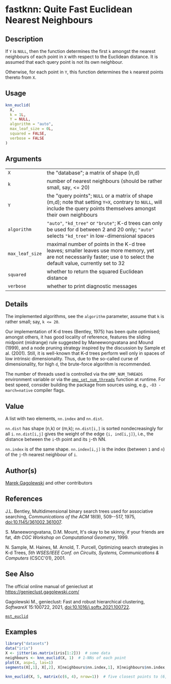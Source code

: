 # fastknn: Quite Fast Euclidean Nearest Neighbours

## Description

If `Y` is `NULL`, then the function determines the first `k` amongst the nearest neighbours of each point in `X` with respect to the Euclidean distance. It is assumed that each query point is not its own neighbour.

Otherwise, for each point in `Y`, this function determines the `k` nearest points thereto from `X`.

## Usage

``` r
knn_euclid(
  X,
  k = 1L,
  Y = NULL,
  algorithm = "auto",
  max_leaf_size = 0L,
  squared = FALSE,
  verbose = FALSE
)
```

## Arguments

|  |  |
|----|----|
| `X` | the \"database\"; a matrix of shape (n,d) |
| `k` | number of nearest neighbours (should be rather small, say, \<= 20) |
| `Y` | the \"query points\"; `NULL` or a matrix of shape (m,d); note that setting `Y=X`, contrary to `NULL`, will include the query points themselves amongst their own neighbours |
| `algorithm` | `"auto"`, `"kd_tree"` or `"brute"`; K-d trees can only be used for d between 2 and 20 only; `"auto"` selects `"kd_tree"` in low-dimensional spaces |
| `max_leaf_size` | maximal number of points in the K-d tree leaves; smaller leaves use more memory, yet are not necessarily faster; use `0` to select the default value, currently set to 32 |
| `squared` | whether to return the squared Euclidean distance |
| `verbose` | whether to print diagnostic messages |

## Details

The implemented algorithms, see the `algorithm` parameter, assume that `k` is rather small; say, `k <= 20`.

Our implementation of K-d trees (Bentley, 1975) has been quite optimised; amongst others, it has good locality of reference, features the sliding midpoint (midrange) rule suggested by Maneewongvatana and Mound (1999), and a node pruning strategy inspired by the discussion by Sample et al. (2001). Still, it is well-known that K-d trees perform well only in spaces of low intrinsic dimensionality. Thus, due to the so-called curse of dimensionality, for high `d`, the brute-force algorithm is recommended.

The number of threads used is controlled via the `OMP_NUM_THREADS` environment variable or via the [`omp_set_num_threads`](omp.md) function at runtime. For best speed, consider building the package from sources using, e.g., `-O3 -march=native` compiler flags.

## Value

A list with two elements, `nn.index` and `nn.dist`.

`nn.dist` has shape (n,k) or (m,k); `nn.dist[i,]` is sorted nondecreasingly for all `i`. `nn.dist[i,j]` gives the weight of the edge `{i, ind[i,j]}`, i.e., the distance between the `i`-th point and its `j`-th NN.

`nn.index` is of the same shape. `nn.index[i,j]` is the index (between `1` and `n`) of the `j`-th nearest neighbour of `i`.

## Author(s)

[Marek Gagolewski](https://www.gagolewski.com/) and other contributors

## References

J.L. Bentley, Multidimensional binary search trees used for associative searching, *Communications of the ACM* 18(9), 509--517, 1975, [doi:10.1145/361002.361007](https://doi.org/10.1145/361002.361007).

S. Maneewongvatana, D.M. Mount, It\'s okay to be skinny, if your friends are fat, *4th CGC Workshop on Computational Geometry*, 1999.

N. Sample, M. Haines, M. Arnold, T. Purcell, Optimizing search strategies in K-d Trees, *5th WSES/IEEE Conf. on Circuits, Systems, Communications & Computers* (CSCC\'01), 2001.

## See Also

The official online manual of <span class="pkg">genieclust</span> at <https://genieclust.gagolewski.com/>

Gagolewski M., <span class="pkg">genieclust</span>: Fast and robust hierarchical clustering, *SoftwareX* 15:100722, 2021, [doi:10.1016/j.softx.2021.100722](https://doi.org/10.1016/j.softx.2021.100722).

[`mst_euclid`](fastmst.md)

## Examples

``` r
library("datasets")
data("iris")
X <- jitter(as.matrix(iris[1:2]))  # some data
neighbours <- knn_euclid(X, 1)  # 1-NNs of each point
plot(X, asp=1, las=1)
segments(X[,1], X[,2], X[neighbours$nn.index,1], X[neighbours$nn.index,2])

knn_euclid(X, 5, matrix(c(6, 4), nrow=1))  # five closest points to (6, 4)

```
